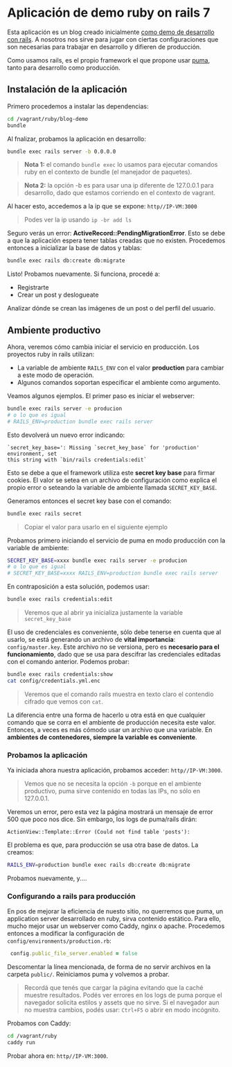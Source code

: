 # Aplicación de demo ruby on rails 7

Esta aplicación es un blog creado inicialmente [como demo de desarrollo con rails](https://github.com/samojeyinka/isharp/).
A nosotros nos sirve para jugar con ciertas configuraciones que son necesarias
para trabajar en desarrollo y difieren de producción.

Como usamos rails, es el propio framework el que propone usar
[puma](https://puma.io/), tanto para desarrollo como producción.

## Instalación de la aplicación

Primero procedemos a instalar las dependencias:

```bash
cd /vagrant/ruby/blog-demo
bundle
```

Al fnalizar, probamos la aplicación en desarrollo:

```bash
bundle exec rails server -b 0.0.0.0
```

> **Nota 1:** el comando `bundle exec` lo usamos para ejecutar comandos ruby en
> el contexto de bundle (el manejador de paquetes).

> **Nota 2:** la opción -b es para usar una ip diferente de 127.0.0.1 para
> desarrollo, dado que estamos corriendo en el contexto de vagrant.

Al hacer esto, accedemos a la ip que se expone: `http//IP-VM:3000`

> Podes ver la ip usando `ip -br add ls`

Seguro verás un error: **ActiveRecord::PendingMigrationError**. Esto se debe a
que la aplicación espera tener tablas creadas que no existen. Procedemos
entonces a inicializar la base de datos y tablas:

```bash
bundle exec rails db:create db:migrate
```

Listo! Probamos nuevamente. Si funciona, procedé a:

* Registrarte
* Crear un post y deslogueate

Analizar dónde se crean las imágenes de un post o del perfil del usuario.

## Ambiente productivo

Ahora, veremos cómo cambia iniciar el servicio en producción. Los proyectos ruby
in rails utilizan:

* La variable de ambiente `RAILS_ENV` con el valor **production** para cambiar
  a este modo de operación.
* Algunos comandos soportan especificar el ambiente como argumento.

Veamos algunos ejemplos. El primer paso es iniciar el webserver:

```bash
bundle exec rails server -e producion
# o lo que es igual
# RAILS_ENV=production bundle exec rails server
```

Esto devolverá un nuevo error indicando:

```
`secret_key_base=': Missing `secret_key_base` for 'production' environment, set
this string with `bin/rails credentials:edit`
```

Esto se debe a que el framework utiliza este **secret key base** para firmar
cookies. El valor se setea en un archivo de configuración como explica el propio
error o seteando la variable de ambiente llamada `SECRET_KEY_BASE`.

Generamos entonces el secret key base con el comando:

```bash
bundle exec rails secret
```

> Copiar el valor para usarlo en el siguiente ejemplo

Probamos primero iniciando el servicio de puma en modo produccíón con la
variable de ambiente:

```bash
SECRET_KEY_BASE=xxxx bundle exec rails server -e producion
# o lo que es igual
# SECRET_KEY_BASE=xxxx RAILS_ENV=production bundle exec rails server
```

En contraposición a esta solución, podemos usar:

```bash
bundle exec rails credentials:edit
```

> Veremos que al abrir ya inicializa justamente la variable `secret_key_base`

El uso de credenciales es conveniente, sólo debe tenerse en cuenta que al
usarlo, se está generando un archivo de **vital importancia**: `config/master.key`.
Este archivo no se versiona, pero es **necesario para el funcionamiento**, dado
que se usa para descifrar las credenciales editadas con el comando anterior.
Podemos probar:

```bash
bundle exec rails credentials:show
cat config/credentials.yml.enc
```

> Veremos que el comando rails muestra en texto claro el contendio cifrado que
> vemos con `cat`.

La diferencia entre una forma de hacerlo u otra está en que cualquier comando
que se corra en el ambiente de producción necesita este valor. Entonces, a veces
es más cómodo usar un archivo que una variable. En **ambientes de contenedores,
siempre la variable es conveniente**.

### Probamos la aplicación

Ya iniciada ahora nuestra aplicación, probamos acceder: `http//IP-VM:3000`.

> Vemos que no se necesita la opción `-b` porque en el ambiente productivo, puma
> sirve contenido en todas las IPs, no sólo en 127.0.0.1.

Veremos un error, pero esta vez la página mostrará un mensaje de error 500 que
poco nos dice. Sin embargo, los logs de puma/rails dirán:

```
ActionView::Template::Error (Could not find table 'posts'):
```

El problema es que, para producción se usa otra base de datos. La creamos:

```bash
RAILS_ENV=production bundle exec rails db:create db:migrate
```

Probamos nuevamente, y....

### Configurando a rails para producción

En pos de mejorar la eficiencia de nuesto sitio, no querremos que puma, un
application server desarrollado en ruby, sirva contenido estático. Para ello,
mucho mejor usar un webserver como Caddy, nginx o apache. Procedemos entonces a
modificar la configuración de `config/environments/production.rb`:

```ruby
 config.public_file_server.enabled = false
```

Descomentar la línea mencionada, de forma de no servir archivos en la carpeta
`public/`. Reiniciamos puma y volvemos a probar.

> Recordá que tenés que cargar la página evitando que la caché muestre
> resultados. Podés ver errores en los logs de puma porque el navegador solicita
> estilos y assets que no sirve. Si el navegador aun no muestra cambios, podés
> usar: `Ctrl+F5` o abrir en modo incógnito.

Probamos con Caddy:

```bash
cd /vagrant/ruby
caddy run
```

Probar ahora en: `http//IP-VM:3000`.
